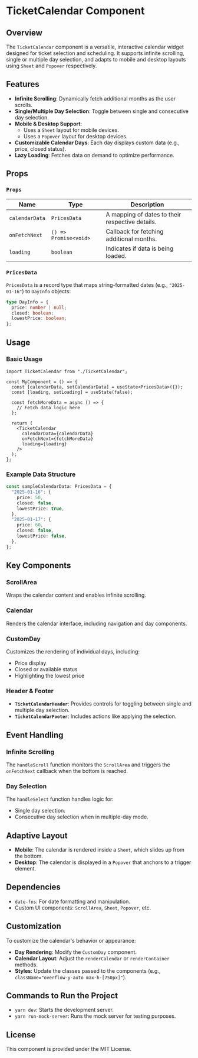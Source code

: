 # TicketCalendar Component

## Overview

The `TicketCalendar` component is a versatile, interactive calendar widget designed for ticket selection and scheduling. It supports infinite scrolling, single or multiple day selection, and adapts to mobile and desktop layouts using `Sheet` and `Popover` respectively.

## Features

- **Infinite Scrolling**: Dynamically fetch additional months as the user scrolls.
- **Single/Multiple Day Selection**: Toggle between single and consecutive day selection.
- **Mobile & Desktop Support**:
  - Uses a `Sheet` layout for mobile devices.
  - Uses a `Popover` layout for desktop devices.
- **Customizable Calendar Days**: Each day displays custom data (e.g., price, closed status).
- **Lazy Loading**: Fetches data on demand to optimize performance.

## Props

### `Props`

| Name           | Type                  | Description                                     |
| -------------- | --------------------- | ----------------------------------------------- |
| `calendarData` | `PricesData`          | A mapping of dates to their respective details. |
| `onFetchNext`  | `() => Promise<void>` | Callback for fetching additional months.        |
| `loading`      | `boolean`             | Indicates if data is being loaded.              |

### `PricesData`

`PricesData` is a record type that maps string-formatted dates (e.g., `"2025-01-16"`) to `DayInfo` objects:

```typescript
type DayInfo = {
  price: number | null;
  closed: boolean;
  lowestPrice: boolean;
};
```

## Usage

### Basic Usage

```tsx
import TicketCalendar from "./TicketCalendar";

const MyComponent = () => {
  const [calendarData, setCalendarData] = useState<PricesData>({});
  const [loading, setLoading] = useState(false);

  const fetchMoreData = async () => {
    // Fetch data logic here
  };

  return (
    <TicketCalendar
      calendarData={calendarData}
      onFetchNext={fetchMoreData}
      loading={loading}
    />
  );
};
```

### Example Data Structure

```typescript
const sampleCalendarData: PricesData = {
  "2025-01-16": {
    price: 50,
    closed: false,
    lowestPrice: true,
  },
  "2025-01-17": {
    price: 60,
    closed: false,
    lowestPrice: false,
  },
};
```

## Key Components

### ScrollArea

Wraps the calendar content and enables infinite scrolling.

### Calendar

Renders the calendar interface, including navigation and day components.

### CustomDay

Customizes the rendering of individual days, including:

- Price display
- Closed or available status
- Highlighting the lowest price

### Header & Footer

- **`TicketCalendarHeader`**: Provides controls for toggling between single and multiple day selection.
- **`TicketCalendarFooter`**: Includes actions like applying the selection.

## Event Handling

### Infinite Scrolling

The `handleScroll` function monitors the `ScrollArea` and triggers the `onFetchNext` callback when the bottom is reached.

### Day Selection

The `handleSelect` function handles logic for:

- Single day selection.
- Consecutive day selection when in multiple-day mode.

## Adaptive Layout

- **Mobile**: The calendar is rendered inside a `Sheet`, which slides up from the bottom.
- **Desktop**: The calendar is displayed in a `Popover` that anchors to a trigger element.

## Dependencies

- `date-fns`: For date formatting and manipulation.
- Custom UI components: `ScrollArea`, `Sheet`, `Popover`, etc.

## Customization

To customize the calendar's behavior or appearance:

- **Day Rendering**: Modify the `CustomDay` component.
- **Calendar Layout**: Adjust the `renderCalendar` or `renderContainer` methods.
- **Styles**: Update the classes passed to the components (e.g., `className="overflow-y-auto max-h-[750px]"`).

## Commands to Run the Project

- `yarn dev`: Starts the development server.
- `yarn run-mock-server`: Runs the mock server for testing purposes.

## License

This component is provided under the MIT License.
